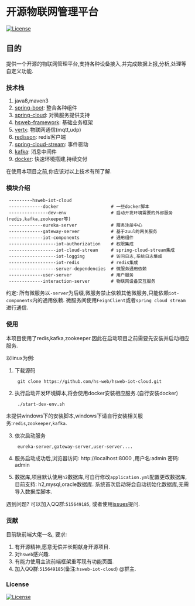 # 开源物联网管理平台

[![License](https://img.shields.io/badge/license-Apache%202-4EB1BA.svg?style=flat-square)](https://www.apache.org/licenses/LICENSE-2.0.html)

## 目的
提供一个开源的物联网管理平台,支持各种设备接入,并完成数据上报,分析,处理等自定义功能.

### 技术栈
1. java8,maven3
2. [spring-boot](https://spring.io/projects/spring-boot): 整合各种组件
3. [spring-cloud](https://spring.io/projects/spring-cloud): 对微服务提供支持
4. [hsweb-framework](https://github.com/hs-web/hsweb-framework): 基础业务框架
5. [vertx](https://vertx.io/): 物联网通信(mqtt,udp)
6. [redisson](https://github.com/redisson/redisson): redis客户端
7. [spring-cloud-stream](https://cloud.spring.io/spring-cloud-stream/): 事件驱动
8. [kafka](http://kafka.apache.org/): 消息中间件
9. [docker](https://www.docker.com/): 快速环境搭建,持续交付

在使用本项目之前,你应该对以上技术有所了解.

### 模块介绍

     ---------hsweb-iot-cloud
     -------------docker                    # 一些docker脚本
     ---------------dev-env                 # 启动开发环境需要的外部服务(redis,kafka,zookeeper等)
     -------------eureka-server             # 服务注册中心
     -------------gateway-server            # 基于zuul的网关服务
     -------------iot-components            # 通用组件
     ------------------iot-authorization    # 权限集成
     ------------------iot-cloud-stream     # spring-cloud-stream集成
     ------------------iot-logging          # 访问日志,系统日志集成
     ------------------iot-redis            # redis集成
     ------------------server-dependencies  # 微服务通用依赖
     -------------user-server               # 用户服务
     -------------interaction-server        # 物联网设备交互服务
     
约定: 所有微服务以`-server`为后缀,微服务禁止依赖其他微服务,只能依赖`iot-components`内的通用依赖.
微服务间使用`FeignClient`或者`spring cloud stream` 进行通信.


### 使用

本项目使用了redis,kafka,zookeeper.因此在启动项目之前需要先安装并启动相应服务.

以linux为例:

1. 下载源码
    
        git clone https://github.com/hs-web/hsweb-iot-cloud.git

2. 执行启动开发环境脚本,将会使用docker安装相应服务.(自行安装docker)

        ./start-dev-env.sh
        
未提供windows下的安装脚本,windows下请自行安装相关服务:`redis`,`zookeeper`,`kafka`.

3. 依次启动服务
       
        eureka-server,gateway-server,user-server....
 
4. 服务启动成功后,浏览器访问: http://localhost:8000 ,用户名:admin 密码: admin

5. 数据库,项目默认使用`h2`数据库,可自行修改`application.yml`配置更改数据库,目前支持: h2,mysql,oracle数据库.
系统首次启动将会自动初始化数据库,无需导入数据库脚本.

遇到问题? 可以加入QQ群:`515649185`,
或者使用[issues](https://github.com/hs-web/hsweb-iot-cloud/issues/new)提问.

### 贡献
目前缺前端大佬一名, 要求: 
1. 有开源精神,愿意无偿并长期献身开源项目.
2. 对`hsweb`感兴趣.
3. 有能力使用主流前端框架重写现有功能页面.
4. 加入QQ群:`515649185`(备注:`hsweb-iot-cloud`) @群主.

### License
[![License](https://img.shields.io/badge/license-Apache%202-4EB1BA.svg?style=flat-square)](https://www.apache.org/licenses/LICENSE-2.0.html)
